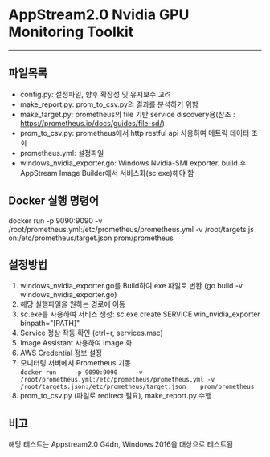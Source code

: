 # AppStream2.0 Nvidia GPU Monitoring Toolkit
-------------
## 파일목록
- config.py: 설정파일, 향후 확장성 및 유지보수 고려
- make_report.py: prom_to_csv.py의 결과를 분석하기 위함
- make_target.py: prometheus의 file 기반 service discovery용(참조 : https://prometheus.io/docs/guides/file-sd/)
- prom_to_csv.py: prometheus에서 http restful api 사용하여 메트릭 데이터 조회 
- prometheus.yml: 설정파일
- windows_nvidia_exporter.go: Windows Nvidia-SMI exporter. build 후 AppStream Image Builder에서 서비스화(sc.exe)해야 함

## Docker 실행 명령어
docker run     -p 9090:9090     -v /root/prometheus.yml:/etc/prometheus/prometheus.yml -v /root/targets.js
on:/etc/prometheus/target.json    prom/prometheus

## 설정방법
1. windows_nvidia_exporter.go를 Build하여 exe 파일로 변환 (go build -v windows_nvidia_exporter.go)
2. 해당 실행파일을 원하는 경로에 이동
3. sc.exe를 사용하여 서비스 생성: sc.exe create SERVICE win_nvidia_exporter binpath="[PATH]"
4. Service 정상 작동 확인 (ctrl+r, services.msc)
5. Image Assistant 사용하여 Image 화
6. AWS Credential 정보 설정
7. 모니터링 서버에서 Prometheus 기동  
```docker run     -p 9090:9090     -v /root/prometheus.yml:/etc/prometheus/prometheus.yml -v /root/targets.json:/etc/prometheus/target.json    prom/prometheus```
8. prom_to_csv.py (파일로 redirect 필요), make_report.py 수행

## 비고
해당 테스트는 Appstream2.0 G4dn, Windows 2016을 대상으로 테스트됨
